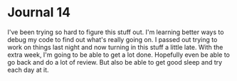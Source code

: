 # Journal 14

I've been trying so hard to figure this stuff out. I'm learning better ways to debug my code to find out what's really going on. I passed out trying to work on things last night and now turning in this stuff a little late. With the extra week, I'm going to be able to get a lot done. Hopefully even be able to go back and do a lot of review. But also be able to get good sleep and try each day at it.
